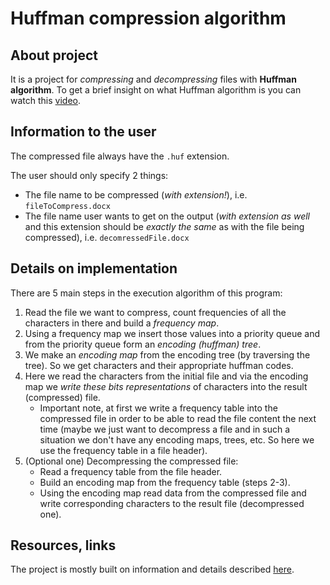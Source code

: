 # Huffman compression algorithm 

## About project

It is a project for *compressing* and *decompressing* files with **Huffman algorithm**. To get a brief insight on what Huffman algorithm is 
you can watch this [video](https://www.youtube.com/watch?v=JsTptu56GM8). 

## Information to the user

The compressed file always have the `.huf` extension. 

The user should only specify 2 things:
- The file name to be compressed (*with extension!*), i.e. `fileToCompress.docx`
- The file name user wants to get on the output (*with extension as well* and this extension should be *exactly the same* as with the file 
being compressed), i.e. `decomressedFile.docx`

## Details on implementation

There are 5 main steps in the execution algorithm of this program:
1. Read the file we want to compress, count frequencies of all the characters in there and build a *frequency map*.
2. Using a frequency map we insert those values into a priority queue and from the priority queue form an *encoding (huffman) tree*.
3. We make an *encoding map* from the encoding tree (by traversing the tree). So we get characters and their appropriate huffman codes.
4. Here we read the characters from the initial file and via the encoding map we *write these bits representations* of characters into 
the result (compressed) file. 	
	- Important note, at first we write a frequency table into the compressed file in order to be able to read
	the file content the next time (maybe we just want to decompress a file and in such a situation we don't have any encoding maps, 
	trees, etc. So here we use the frequency table in a file header).
5. (Optional one) Decompressing the compressed file: 
	- Read a frequency table from the file header.
	- Build an encoding map from the frequency table (steps 2-3).
	- Using the encoding map read data from the compressed file and write corresponding characters to the result file (decompressed one).

## Resources, links

The project is mostly built on information and details described 
[here](https://web.stanford.edu/class/archive/cs/cs106b/cs106b.1176//assn/huffman.html). 
